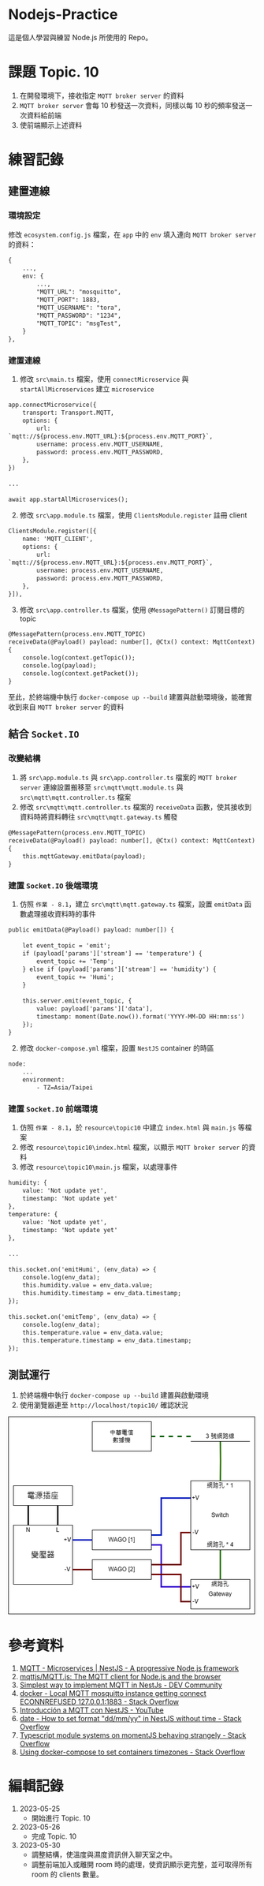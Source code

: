 # Nodejs-Practice
這是個人學習與練習 Node.js 所使用的 Repo。

# 課題 Topic. 10
1. 在開發環境下，接收指定 `MQTT broker server` 的資料
2. `MQTT broker server` 會每 10 秒發送一次資料，同樣以每 10 秒的頻率發送一次資料給前端
3. 使前端顯示上述資料

# 練習記錄
## 建置連線
### 環境設定
修改 `ecosystem.config.js` 檔案，在 `app` 中的 `env` 填入連向 `MQTT broker server` 的資料：
```
{
    ...,
    env: {
        ...,
        "MQTT_URL": "mosquitto",
        "MQTT_PORT": 1883,
        "MQTT_USERNAME": "tora",
        "MQTT_PASSWORD": "1234",
        "MQTT_TOPIC": "msgTest",
    }
},
```

### 建置連線
1. 修改 `src\main.ts` 檔案，使用 `connectMicroservice` 與 `startAllMicroservices` 建立 `microservice`
```
app.connectMicroservice({
    transport: Transport.MQTT,
    options: {
        url: `mqtt://${process.env.MQTT_URL}:${process.env.MQTT_PORT}`,
        username: process.env.MQTT_USERNAME,
        password: process.env.MQTT_PASSWORD,
    },
})

...

await app.startAllMicroservices();
```
2. 修改 `src\app.module.ts` 檔案，使用 `ClientsModule.register` 註冊 client
```
ClientsModule.register([{
    name: 'MQTT_CLIENT',
    options: {
        url: `mqtt://${process.env.MQTT_URL}:${process.env.MQTT_PORT}`,
        username: process.env.MQTT_USERNAME,
        password: process.env.MQTT_PASSWORD,
    },
}]),
```
3. 修改 `src\app.controller.ts` 檔案，使用 `@MessagePattern()` 訂閱目標的 topic
```
@MessagePattern(process.env.MQTT_TOPIC)
receiveData(@Payload() payload: number[], @Ctx() context: MqttContext) {
    console.log(context.getTopic());
    console.log(payload);
    console.log(context.getPacket());
}
```

至此，於終端機中執行 `docker-compose up --build` 建置與啟動環境後，能確實收到來自 `MQTT broker server` 的資料

## 結合 `Socket.IO`
### 改變結構
1. 將 `src\app.module.ts` 與 `src\app.controller.ts` 檔案的 `MQTT broker server` 連線設置搬移至 `src\mqtt\mqtt.module.ts` 與 `src\mqtt\mqtt.controller.ts` 檔案
2. 修改 `src\mqtt\mqtt.controller.ts` 檔案的 `receiveData` 函數，使其接收到資料時將資料轉往 `src\mqtt\mqtt.gateway.ts` 觸發
```
@MessagePattern(process.env.MQTT_TOPIC)
receiveData(@Payload() payload: number[], @Ctx() context: MqttContext) {
    this.mqttGateway.emitData(payload);
}
```

### 建置 `Socket.IO` 後端環境
1. 仿照 `作業 - 8.1`，建立 `src\mqtt\mqtt.gateway.ts` 檔案，設置 `emitData` 函數處理接收資料時的事件
```
public emitData(@Payload() payload: number[]) {

    let event_topic = 'emit';
    if (payload['params']['stream'] == 'temperature') {
        event_topic += 'Temp';
    } else if (payload['params']['stream'] == 'humidity') {
        event_topic += 'Humi';
    }
    
    this.server.emit(event_topic, {
        value: payload['params']['data'],
        timestamp: moment(Date.now()).format('YYYY-MM-DD HH:mm:ss')
    });
}
```
2. 修改 `docker-compose.yml` 檔案，設置 `NestJS` container 的時區
```
node:
    ...
    environment:
        - TZ=Asia/Taipei
```

### 建置 `Socket.IO` 前端環境
1. 仿照 `作業 - 8.1`，於 `resource\topic10` 中建立 `index.html` 與 `main.js` 等檔案
2. 修改 `resource\topic10\index.html` 檔案，以顯示 `MQTT broker server` 的資料
3. 修改 `resource\topic10\main.js` 檔案，以處理事件
```
humidity: {
    value: 'Not update yet',
    timestamp: 'Not update yet'
},
temperature: {
    value: 'Not update yet',
    timestamp: 'Not update yet'
},

...

this.socket.on('emitHumi', (env_data) => {
    console.log(env_data);
    this.humidity.value = env_data.value;
    this.humidity.timestamp = env_data.timestamp;
});

this.socket.on('emitTemp', (env_data) => {
    console.log(env_data);
    this.temperature.value = env_data.value;
    this.temperature.timestamp = env_data.timestamp;
});
```

## 測試運行
1. 於終端機中執行 `docker-compose up --build` 建置與啟動環境
2. 使用瀏覽器連至 `http://localhost/topic10/` 確認狀況

![取得資料並顯示](Image/01.png)

# 參考資料
1. [MQTT - Microservices | NestJS - A progressive Node.js framework](https://docs.nestjs.com/microservices/mqtt)
2. [mqttjs/MQTT.js: The MQTT client for Node.js and the browser](https://github.com/mqttjs/MQTT.js/#mqttclientstreambuilder-options)
3. [Simplest way to implement MQTT in NestJs - DEV Community](https://dev.to/imshivanshpatel/simplest-way-to-implement-mqtt-in-nest-js-36l9)
4. [docker - Local MQTT mosquitto instance getting connect ECONNREFUSED 127.0.0.1:1883 - Stack Overflow](https://stackoverflow.com/questions/63615089/local-mqtt-mosquitto-instance-getting-connect-econnrefused-127-0-0-11883)
5. [Introducción a MQTT con NestJS - YouTube](https://www.youtube.com/watch?v=eptjyt3dEzM)
6. [date - How to set format "dd/mm/yy" in NestJS without time - Stack Overflow](https://stackoverflow.com/questions/56015112/how-to-set-format-dd-mm-yy-in-nestjs-without-time)
7. [Typescript module systems on momentJS behaving strangely - Stack Overflow](https://stackoverflow.com/questions/32987273/typescript-module-systems-on-momentjs-behaving-strangely)
8. [Using docker-compose to set containers timezones - Stack Overflow](https://stackoverflow.com/questions/39172652/using-docker-compose-to-set-containers-timezones)

# 編輯記錄
1. 2023-05-25
    - 開始進行 Topic. 10
2. 2023-05-26
    - 完成 Topic. 10
3. 2023-05-30
    - 調整結構，使溫度與濕度資訊併入聊天室之中。
    - 調整前端加入或離開 room 時的處理，使資訊顯示更完整，並可取得所有 room 的 clients 數量。